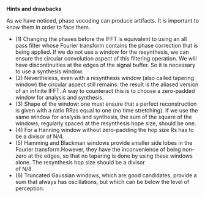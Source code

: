 <strong>Hints and drawbacks</strong> 
<p>As we have noticed, phase vocoding can produce artifacts. It is important
to know them in order to face them.</p>
<ul>
<li>(1) Changing the phases before the IFFT is equivalent to using an all pass filter whose Fourier
transform contains the phase correction that is being applied. If we do not use a window
for the resynthesis, we can ensure the circular convolution aspect of this filtering operation.
We will have discontinuities at the edges of the signal buffer. So it is necessary to use a
  synthesis window.</li>
<li>(2) Nevertheless, even with a resynthesis window (also called tapering window) the circular
aspect still remains: the result is the aliased version of an infinite IFFT. A way to counteract
  this is to choose a zero-padded window for analysis and synthesis.</li>
<li>(3) Shape of the window: one must ensure that a perfect reconstruction is given with a ratio RRas
equal to one (no time stretching). If we use the same window for analysis and synthesis,
the sum of the square of the windows, regularly spaced at the resynthesis hope size, should
  be one.</li>
  <li>(4) For a Hanning window without zero-padding the hop size Rs has to be a divisor of N/4.</li>
<li>(5) Hamming and Blackman windows provide smaller side lobes in the Fourier transform.However, they have the inconvenience of being non-zero at the edges, so that no tapering is done by using these windows alone. The resynthesis hop size should be a divisor</li>
of N/8.
<li>(6) Truncated Gaussian windows, which are good candidates, provide a sum that always has
  oscillations, but which can be below the level of perception.</li>
